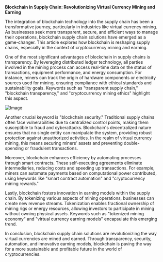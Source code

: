 **Blockchain in Supply Chain: Revolutionizing Virtual Currency Mining and Earning**

The integration of blockchain technology into the supply chain has been a transformative journey, particularly in industries like virtual currency mining. As businesses seek more transparent, secure, and efficient ways to manage their operations, blockchain supply chain solutions have emerged as a game-changer. This article explores how blockchain is reshaping supply chains, especially in the context of cryptocurrency mining and earning.

One of the most significant advantages of blockchain in supply chains is transparency. By leveraging distributed ledger technology, all parties involved in the mining process can access real-time data on the status of transactions, equipment performance, and energy consumption. For instance, miners can track the origin of hardware components or electricity sources used for mining, ensuring compliance with ethical standards and sustainability goals. Keywords such as "transparent supply chain," "blockchain transparency," and "cryptocurrency mining ethics" highlight this aspect.

![Image](https://github.com/user-attachments/assets/31692037-0104-4703-abd1-696b6a7dd41b)

Another crucial keyword is "blockchain security." Traditional supply chains often face vulnerabilities due to centralized control points, making them susceptible to fraud and cyberattacks. Blockchain's decentralized nature ensures that no single entity can manipulate the system, providing robust protection against unauthorized activities. In the realm of virtual currency mining, this means securing miners' assets and preventing double-spending or fraudulent transactions.

Moreover, blockchain enhances efficiency by automating processes through smart contracts. These self-executing agreements eliminate intermediaries, reducing costs and speeding up transactions. For example, miners can automate payments based on computational power contributed, using keywords like "smart contract automation" and "cryptocurrency mining rewards."

Lastly, blockchain fosters innovation in earning models within the supply chain. By tokenizing various aspects of mining operations, businesses can create new revenue streams. Tokenization enables fractional ownership of mining rigs or energy resources, allowing investors to participate in mining without owning physical assets. Keywords such as "tokenized mining economy" and "virtual currency earning models" encapsulate this emerging trend.

In conclusion, blockchain supply chain solutions are revolutionizing the way virtual currencies are mined and earned. Through transparency, security, automation, and innovative earning models, blockchain is paving the way for a more sustainable and profitable future in the world of cryptocurrencies.